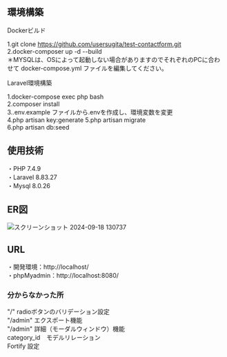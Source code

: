 ## 環境構築  

Dockerビルド  

1.git clone https://github.com/usersugita/test-contactform.git  
2.docker-composer up -d --build  
＊MYSQLは、OSによって起動しない場合がありますのでそれぞれのPCに合わせて docker-compose.yml ファイルを編集してください。  

Laravel環境構築  

1.docker-compose exec php bash  
2.composer install  
3..env.example ファイルから.envを作成し、環境変数を変更  
4.php artisan key:generate
5.php artisan migrate  
6.php artisan db:seed  

  
## 使用技術  

・PHP 7.4.9  
・Laravel 8.83.27  
・Mysql 8.0.26
## ER図  
![スクリーンショット 2024-09-18 130737](https://github.com/user-attachments/assets/82477d32-369e-4e7c-8eac-ec6d486ea3b7)  

## URL  
・開発環境：http://localhost/  
・phpMyadmin：http://localhost:8080/  

  ### 分からなかった所  
  "/" radioボタンのバリデーション設定    
  "/admin" エクスポート機能  
  "/admin" 詳細（モーダルウィンドウ）機能  
  category_id　モデルリレーション  
  Fortify 設定
